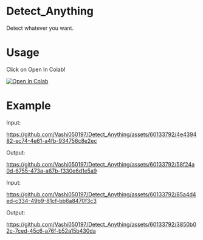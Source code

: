 # Detect_Anything
Detect whatever you want.

# Usage
Click on Open In Colab!

[![Open In Colab](https://colab.research.google.com/assets/colab-badge.svg)](https://colab.research.google.com/drive/1VqNwTAhkzhnBfTngvEyEGRKMeCXEP0Pf?usp=sharing)

# Example



Input:



https://github.com/Vashi050197/Detect_Anything/assets/60133792/4e439482-ec74-4e61-a4fb-934756c8e2ec


Output:




https://github.com/Vashi050197/Detect_Anything/assets/60133792/58f24a0d-6755-473a-a67b-f330e6d1e5a9


 Input:
 
 https://github.com/Vashi050197/Detect_Anything/assets/60133792/85a4d4ed-c334-49b9-81cf-bb6a8470f3c3

 
 Output:

https://github.com/Vashi050197/Detect_Anything/assets/60133792/3850b02c-7ced-45c6-a76f-b52a15b430da

















 


 
